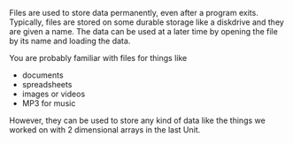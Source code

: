 Files are used to store data permanently, even after a program exits. Typically, files are stored on some durable storage like a diskdrive and they are given a name. The data can be used at a later time by opening the file by its name and loading the data.

You are probably familiar with files for things like 

- documents
- spreadsheets
- images or videos
- MP3 for music

However, they can be used to store any kind of data like the things we worked on with 2 dimensional arrays in the last Unit.

